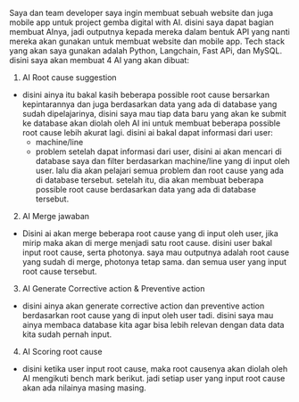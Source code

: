 Saya dan team developer saya ingin membuat sebuah website dan juga mobile app untuk project gemba digital with AI. disini saya dapat bagian membuat AInya, jadi outputnya kepada mereka dalam bentuk API yang nanti mereka akan gunakan untuk membuat website dan mobile app. Tech stack yang akan saya gunakan adalah Python, Langchain, Fast APi, dan MySQL. disini saya akan membuat 4 AI yang akan dibuat:
1. AI Root cause suggestion
- disini ainya itu bakal kasih beberapa possible root cause bersarkan kepintarannya dan juga berdasarkan data yang ada di database yang sudah dipelajarinya, disini saya mau tiap data baru yang akan ke submit ke database akan diolah oleh AI ini untuk membuat beberapa possible root cause lebih akurat lagi. disini ai bakal dapat informasi dari user:
    - machine/line
    - problem
setelah dapat informasi dari user, disini ai akan mencari di database saya dan filter berdasarkan machine/line yang di input oleh user. lalu dia akan pelajari semua problem dan root cause yang ada di database tersebut. setelah itu, dia akan membuat beberapa possible root cause berdasarkan data yang ada di database tersebut. 
2. AI Merge jawaban
- Disini ai akan merge beberapa root cause yang di input oleh user, jika mirip maka akan di merge menjadi satu root cause. disini user bakal input root cause, serta photonya. saya mau outputnya adalah root cause yang sudah di merge, photonya tetap sama. dan semua user yang input root cause tersebut.
3. AI Generate Corrective action & Preventive action
- disini ainya akan generate corrective action dan preventive action berdasarkan root cause yang di input oleh user tadi. disini saya mau ainya membaca database kita agar bisa lebih relevan dengan data data kita sudah pernah input.
4. AI Scoring root cause
- disini ketika user input root cause, maka root causenya akan diolah oleh AI mengikuti bench mark berikut. jadi setiap user yang input root cause akan ada nilainya  masing masing.